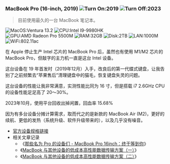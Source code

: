 ### MacBook Pro (16-inch, 2019) ![Turn On:2019](https://img.shields.io/badge/Turn%20On-2019-brightgreen?style=flat-square) ![Turn Off:2023](https://img.shields.io/badge/Turn%20Off-2023-red?style=flat-square)

> 目前使用最久的一台 MacBook 笔记本。

![MacOS:Ventura 13.2](https://img.shields.io/badge/MacOS-Ventura%2013.2-brightgreen?style=flat-square&logo=apple) ![CPU:Intel I9-9980HK](https://img.shields.io/badge/CPU-Intel%20I9--9980HK(8C16T,%202.4GHz)-brightgreen?style=flat-square&logo=Intel) ![GPU:AMD Radeon Pro 5500M](https://img.shields.io/badge/GPU-AMD%20Radeon%20Pro%205500M%208GB-brightgreen?style=flat-square&logo=AMD) ![RAM:32GB](https://img.shields.io/badge/RAM-32GB-brightgreen?style=flat-square) ![Disk:2TB](https://img.shields.io/badge/Disk-2TB-brightgreen?style=flat-square) ![LAN:1000M](https://img.shields.io/badge/LAN-1000M-brightgreen?style=flat-square) ![WiFi:802.11ac](https://img.shields.io/badge/WiFi-802.11ac-brightgreen?style=flat-square)

在 Apple 停止生产 Intel 芯片的 MacBook Pro 后，虽然也有使用 M1/M2 芯片的 MacBook Pro，但敲字的主力机一直是这台 Intel 设备。

这台设备在 19 年首发时（2019年12月）入手，改良后的第一代蝶式键盘，让我告别了之前频繁去“苹果售后”清理键盘中的猫毛，恢复键盘失灵的问题。

这台设备的性能让我非常满意，实测性能比同为 16 寸，但是搭载 i7 2.6GHz CPU 的设备性能足足高了 20～30%。

2023年10月，使用平台回收出掉闲置，回血率 15.68%

因为有多台设备分摊计算需求，取而代之的是新款的 MacBook Air (M2)，更好的续航、更低的发热（系统升级、软件升级带来的），以及几乎没有噪音。

- [官方设备规格链接](https://support.apple.com/kb/SP809?locale=zh_CN)
- 相关文章记录
    - 《[那些名为 Pro 的设备们 - MacBook Pro 16inch：终于等到你](https://soulteary.com/2019/12/21/my-devices-named-pro-in-2019.html#macbook-pro-16inch%E7%BB%88%E4%BA%8E%E7%AD%89%E5%88%B0%E4%BD%A0)》
    - 《[MacBook 与其他设备的低成本高性能数据传输方案（一）](https://soulteary.com/2023/01/01/low-cost-high-performance-data-transfer-solution-for-macbook-and-other-devices.html)》
    - 《[MacBook 与其他设备的低成本高性能数据传输方案（二）](https://soulteary.com/2023/01/03/low-cost-high-performance-data-transfer-solution-for-macbook-and-other-devices-part-2.html)》
